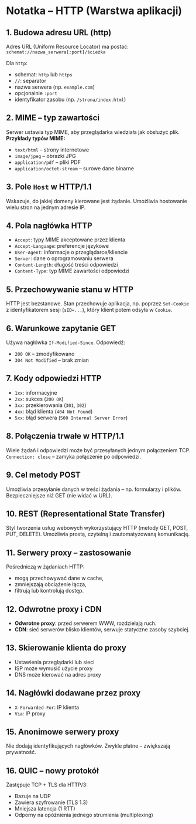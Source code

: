 # Notatka – HTTP (Warstwa aplikacji)

## 1. Budowa adresu URL (http)
Adres URL (Uniform Resource Locator) ma postać:
``schemat://nazwa_serwera[:port]/ścieżka``

Dla `http`:
- schemat: `http` lub `https`
- `//`: separator
- nazwa serwera (np. `example.com`)
- opcjonalnie `:port`
- identyfikator zasobu (np. `/strona/index.html`)

## 2. MIME – typ zawartości
Serwer ustawia typ MIME, aby przeglądarka wiedziała jak obsłużyć plik.
**Przykłady typów MIME:**
- `text/html` – strony internetowe
- `image/jpeg` – obrazki JPG
- `application/pdf` – pliki PDF
- `application/octet-stream` – surowe dane binarne

## 3. Pole `Host` w HTTP/1.1
Wskazuje, do jakiej domeny kierowane jest żądanie. Umożliwia hostowanie wielu stron na jednym adresie IP.

## 4. Pola nagłówka HTTP
- `Accept`: typy MIME akceptowane przez klienta
- `Accept-Language`: preferencje językowe
- `User-Agent`: informacje o przeglądarce/kliencie
- `Server`: dane o oprogramowaniu serwera
- `Content-Length`: długość treści odpowiedzi
- `Content-Type`: typ MIME zawartości odpowiedzi

## 5. Przechowywanie stanu w HTTP
HTTP jest bezstanowe. Stan przechowuje aplikacja, np. poprzez `Set-Cookie` z identyfikatorem sesji (`sID=...`), który klient potem odsyła w `Cookie`.

## 6. Warunkowe zapytanie GET
Używa nagłówka `If-Modified-Since`. Odpowiedź:
- `200 OK` – zmodyfikowano
- `304 Not Modified` – brak zmian

## 7. Kody odpowiedzi HTTP
- `1xx`: informacyjne
- `2xx`: sukces (`200 OK`)
- `3xx`: przekierowania (`301`, `302`)
- `4xx`: błąd klienta (`404 Not Found`)
- `5xx`: błąd serwera (`500 Internal Server Error`)

## 8. Połączenia trwałe w HTTP/1.1
Wiele żądań i odpowiedzi może być przesyłanych jednym połączeniem TCP. `Connection: close` – zamyka połączenie po odpowiedzi.

## 9. Cel metody POST
Umożliwia przesyłanie danych w treści żądania – np. formularzy i plików. Bezpieczniejsze niż GET (nie widać w URL).

## 10. REST (Representational State Transfer)
Styl tworzenia usług webowych wykorzystujący HTTP (metody GET, POST, PUT, DELETE). Umożliwia prostą, czytelną i zautomatyzowaną komunikację.

## 11. Serwery proxy – zastosowanie
Pośredniczą w żądaniach HTTP:
- mogą przechowywać dane w cache,
- zmniejszają obciążenie łącza,
- filtrują lub kontrolują dostęp.

## 12. Odwrotne proxy i CDN
- **Odwrotne proxy**: przed serwerem WWW, rozdzielają ruch.
- **CDN**: sieć serwerów blisko klientów, serwuje statyczne zasoby szybciej.

## 13. Skierowanie klienta do proxy
- Ustawienia przeglądarki lub sieci
- ISP może wymusić użycie proxy
- DNS może kierować na adres proxy

## 14. Nagłówki dodawane przez proxy
- `X-Forwarded-For`: IP klienta
- `Via`: IP proxy

## 15. Anonimowe serwery proxy
Nie dodają identyfikujących nagłówków. Zwykle płatne – zwiększają prywatność.

## 16. QUIC – nowy protokół
Zastępuje TCP + TLS dla HTTP/3:
- Bazuje na UDP
- Zawiera szyfrowanie (TLS 1.3)
- Mniejsza latencja (1 RTT)
- Odporny na opóźnienia jednego strumienia (multiplexing)
